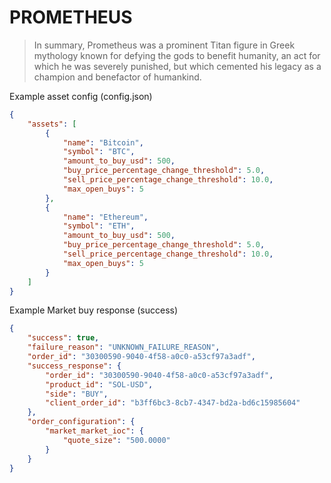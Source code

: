 #  PROMETHEUS

>In summary, Prometheus was a prominent Titan figure in Greek mythology known for defying the gods to benefit humanity, an act for which he was severely punished, but which cemented his legacy as a champion and benefactor of humankind. 

Example asset config (config.json)
```json
{
    "assets": [
        {
            "name": "Bitcoin",
            "symbol": "BTC",
            "amount_to_buy_usd": 500,
            "buy_price_percentage_change_threshold": 5.0,
            "sell_price_percentage_change_threshold": 10.0,
            "max_open_buys": 5
        },
        {
            "name": "Ethereum",
            "symbol": "ETH",
            "amount_to_buy_usd": 500,
            "buy_price_percentage_change_threshold": 5.0,
            "sell_price_percentage_change_threshold": 10.0,
            "max_open_buys": 5
        }
    ]
}
```


Example Market buy response (success)
```json
{
    "success": true,
    "failure_reason": "UNKNOWN_FAILURE_REASON",
    "order_id": "30300590-9040-4f58-a0c0-a53cf97a3adf",
    "success_response": {
        "order_id": "30300590-9040-4f58-a0c0-a53cf97a3adf",
        "product_id": "SOL-USD",
        "side": "BUY",
        "client_order_id": "b3ff6bc3-8cb7-4347-bd2a-bd6c15985604"
    },
    "order_configuration": {
        "market_market_ioc": {
            "quote_size": "500.0000"
        }
    }
}
```